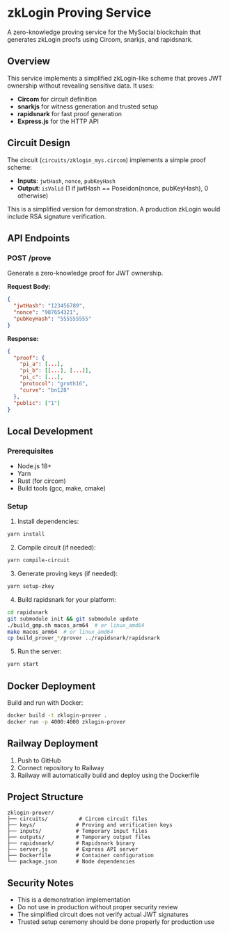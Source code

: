 # zkLogin Proving Service

A zero-knowledge proving service for the MySocial blockchain that generates zkLogin proofs using Circom, snarkjs, and rapidsnark.

## Overview

This service implements a simplified zkLogin-like scheme that proves JWT ownership without revealing sensitive data. It uses:
- **Circom** for circuit definition
- **snarkjs** for witness generation and trusted setup
- **rapidsnark** for fast proof generation
- **Express.js** for the HTTP API

## Circuit Design

The circuit (`circuits/zklogin_mys.circom`) implements a simple proof scheme:
- **Inputs**: `jwtHash`, `nonce`, `pubKeyHash`
- **Output**: `isValid` (1 if jwtHash == Poseidon(nonce, pubKeyHash), 0 otherwise)

This is a simplified version for demonstration. A production zkLogin would include RSA signature verification.

## API Endpoints

### POST /prove
Generate a zero-knowledge proof for JWT ownership.

**Request Body:**
```json
{
  "jwtHash": "123456789",
  "nonce": "987654321",
  "pubKeyHash": "555555555"
}
```

**Response:**
```json
{
  "proof": {
    "pi_a": [...],
    "pi_b": [[...], [...]],
    "pi_c": [...],
    "protocol": "groth16",
    "curve": "bn128"
  },
  "public": ["1"]
}
```

## Local Development

### Prerequisites
- Node.js 18+
- Yarn
- Rust (for circom)
- Build tools (gcc, make, cmake)

### Setup

1. Install dependencies:
```bash
yarn install
```

2. Compile circuit (if needed):
```bash
yarn compile-circuit
```

3. Generate proving keys (if needed):
```bash
yarn setup-zkey
```

4. Build rapidsnark for your platform:
```bash
cd rapidsnark
git submodule init && git submodule update
./build_gmp.sh macos_arm64  # or linux_amd64
make macos_arm64  # or linux_amd64
cp build_prover_*/prover ../rapidsnark/rapidsnark
```

5. Run the server:
```bash
yarn start
```

## Docker Deployment

Build and run with Docker:
```bash
docker build -t zklogin-prover .
docker run -p 4000:4000 zklogin-prover
```

## Railway Deployment

1. Push to GitHub
2. Connect repository to Railway
3. Railway will automatically build and deploy using the Dockerfile

## Project Structure

```
zklogin-prover/
├── circuits/          # Circom circuit files
├── keys/             # Proving and verification keys
├── inputs/           # Temporary input files
├── outputs/          # Temporary output files
├── rapidsnark/       # Rapidsnark binary
├── server.js         # Express API server
├── Dockerfile        # Container configuration
└── package.json      # Node dependencies
```

## Security Notes

- This is a demonstration implementation
- Do not use in production without proper security review
- The simplified circuit does not verify actual JWT signatures
- Trusted setup ceremony should be done properly for production use